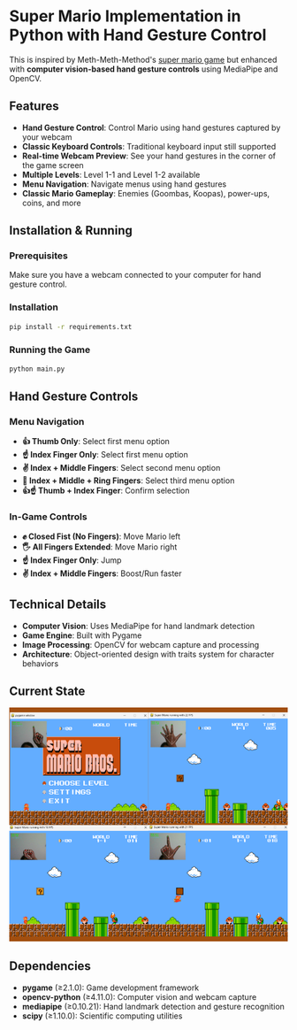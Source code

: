 # Super Mario Implementation in Python with Hand Gesture Control

This is inspired by Meth-Meth-Method's [super mario game](https://github.com/meth-meth-method/super-mario/) but enhanced with **computer vision-based hand gesture controls** using MediaPipe and OpenCV.

## Features

- **Hand Gesture Control**: Control Mario using hand gestures captured by your webcam
- **Classic Keyboard Controls**: Traditional keyboard input still supported
- **Real-time Webcam Preview**: See your hand gestures in the corner of the game screen
- **Multiple Levels**: Level 1-1 and Level 1-2 available
- **Menu Navigation**: Navigate menus using hand gestures
- **Classic Mario Gameplay**: Enemies (Goombas, Koopas), power-ups, coins, and more

## Installation & Running

### Prerequisites
Make sure you have a webcam connected to your computer for hand gesture control.

### Installation
```bash
pip install -r requirements.txt
```

### Running the Game
```bash
python main.py
```

## Hand Gesture Controls

### Menu Navigation
- **👍 Thumb Only**: Select first menu option
- **☝️ Index Finger Only**: Select first menu option  
- **✌️ Index + Middle Fingers**: Select second menu option
- **🤟 Index + Middle + Ring Fingers**: Select third menu option
- **👍☝️ Thumb + Index Finger**: Confirm selection

### In-Game Controls
- **✊ Closed Fist (No Fingers)**: Move Mario left
- **🖐️ All Fingers Extended**: Move Mario right
- **☝️ Index Finger Only**: Jump
- **✌️ Index + Middle Fingers**: Boost/Run faster

## Technical Details

- **Computer Vision**: Uses MediaPipe for hand landmark detection
- **Game Engine**: Built with Pygame
- **Image Processing**: OpenCV for webcam capture and processing
- **Architecture**: Object-oriented design with traits system for character behaviors

## Current State
![Alt text](img/pics.png "current state")

## Dependencies
- **pygame** (≥2.1.0): Game development framework
- **opencv-python** (≥4.11.0): Computer vision and webcam capture
- **mediapipe** (≥0.10.21): Hand landmark detection and gesture recognition
- **scipy** (≥1.10.0): Scientific computing utilities	
